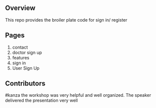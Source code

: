 ## Overview
This repo provides the broiler plate code for sign in/ register

## Pages
1. contact
2. doctor sign up
3. features
4. sign in
5. User Sign Up

## Contributors
#kanza
the workshop was very helpful and well organized. The speaker delivered the presentation very well